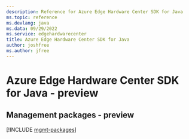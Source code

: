 ```yaml
---
description: Reference for Azure Edge Hardware Center SDK for Java
ms.topic: reference
ms.devlang: java
ms.data: 09/29/2022
ms.service: edgehardwarecenter
title: Azure Edge Hardware Center SDK for Java
author: joshfree
ms.author: jfree
---
```

# Azure Edge Hardware Center SDK for Java - preview

## Management packages - preview
[!INCLUDE [mgmt-packages](edge-hardware-center-mgmt-index.md)]